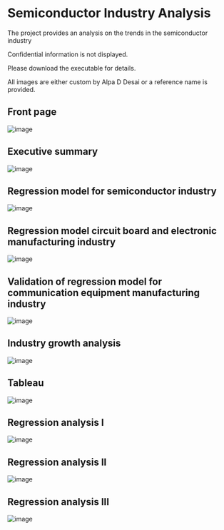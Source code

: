 # Semiconductor Industry Analysis

The project provides an analysis on the trends in the semiconductor industry

Confidential information is not displayed.

Please download the executable for details.

All images are either custom by Alpa D Desai or a reference name is provided.

## Front page
![image](image)

## Executive summary
![image](image1.png)

## Regression model for semiconductor industry
![image](image2.png)

## Regression model circuit board and electronic manufacturing industry
![image](image3.png)

## Validation of regression model for communication equipment manufacturing industry
![image](image4.png)

## Industry growth analysis
![image](image5.png)

## Tableau
![image](image6.png)

## Regression analysis I
![image](image7.png)

## Regression analysis II
![image](image8.png)

## Regression analysis III
![image](image9.png)

